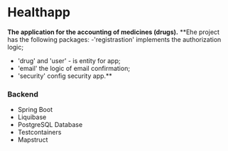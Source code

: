 # Healthapp
**The application for the accounting of medicines (drugs).**
**Еhe project has the following packages:
-'registrastion' implements the authorization logic;
- 'drug' and 'user' - is entity for app;
- 'email' the logic of email confirmation;
- 'security' config security app.**
### Backend
- Spring Boot
- Liquibase
- PostgreSQL Database
- Testcontainers
- Mapstruct
